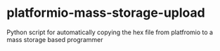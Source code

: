 # platformio-mass-storage-upload
Python script for automatically copying the hex file from platfromio to a mass storage based programmer
